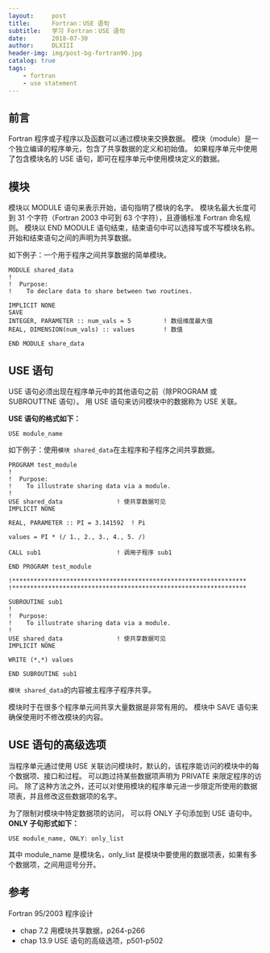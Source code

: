 ```yaml
---
layout:     post
title:      Fortran：USE 语句
subtitle:   学习 Fortran：USE 语句
date:       2018-07-30
author:     DLXIII
header-img: img/post-bg-fortran90.jpg
catalog: true
tags:
    - fortran
    - use statement
---
```



## 前言

Fortran 程序或子程序以及函数可以通过模块来交换数据。
模块（module）是一个独立编译的程序单元，包含了共享数据的定义和初始值。
如果程序单元中使用了包含模块名的 USE 语句，即可在程序单元中使用模块定义的数据。


<!--more-->


## 模块

模块以 MODULE 语句来表示开始，语句指明了模块的名字。
模块名最大长度可到 31 个字符（Fortran 2003 中可到 63 个字符），且遵循标准 Fortran 命名规则。
模块以 END MODULE 语句结束，结束语句中可以选择写或不写模块名称。
开始和结束语句之间的声明为共享数据。

如下例子：一个用于程序之间共享数据的简单模块。

~~~
MODULE shared_data
!
!  Purpose:
!    To declare data to share between two routines.

IMPLICIT NONE
SAVE
INTEGER, PARAMETER :: num_vals = 5         ! 数组维度最大值
REAL, DIMENSION(num_vals) :: values        ! 数值

END MODULE share_data
~~~

## USE 语句

USE 语句必须出现在程序单元中的其他语句之前（除PROGRAM 或 SUBROUTTNE 语句）。
用 USE 语句来访问模块中的数据称为 USE 关联。

**USE 语句的格式如下：**

~~~
USE module_name
~~~

如下例子：使用`模块 shared_data`在主程序和子程序之间共享数据。

~~~
PROGRAM test_module
!
!  Purpose:
!    To illustrate sharing data via a module.
!
USE shared_data               ! 使共享数据可见
IMPLICIT NONE

REAL, PARAMETER :: PI = 3.141592  ! Pi

values = PI * (/ 1., 2., 3., 4., 5. /)

CALL sub1                     ! 调用子程序 sub1

END PROGRAM test_module

!*****************************************************************
!*****************************************************************

SUBROUTINE sub1
!
!  Purpose:
!    To illustrate sharing data via a module.
!
USE shared_data               ! 使共享数据可见
IMPLICIT NONE

WRITE (*,*) values

END SUBROUTINE sub1
~~~

`模块 shared_data`的内容被主程序子程序共享。

模块时于在很多个程序单元间共享大量数据是非常有用的。
模块中 SAVE 语句来确保使用时不修改模块的内容。

## USE 语句的高级选项

当程序单元通过使用 USE 关联访问模块时，默认的，该程序能访问的模块中的每个数据项、接口和过程。
可以跑过持某些数据项声明为 PRIVATE 来限定程序的访问。
除了这种方法之外，还可以对使用模块的程序单元进一步限定所使用的数据项表，并且修改这些数据项的名字。

为了限制对模块中特定数据项的访问， 可以将 ONLY 子句添加到 USE 语句中。
**ONLY 子句形式如下：**

~~~
USE module_name, ONLY: only_list
~~~

其中 module_name 是模块名，only_Iist 是模块中要使用的数据项表，如果有多个数据项，之间用逗号分开。


## 参考

Fortran 95/2003 程序设计
* chap 7.2 用模块共享数据，p264-p266
* chap 13.9 USE 语句的高级选项，p501-p502

